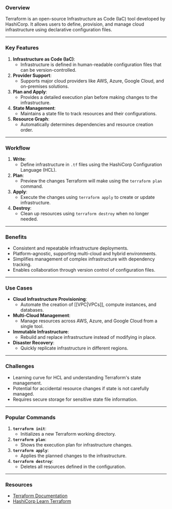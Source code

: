 
### Overview

Terraform is an open-source Infrastructure as Code (IaC) tool developed by HashiCorp. It allows users to define, provision, and manage cloud infrastructure using declarative configuration files.

---

### Key Features
1. **Infrastructure as Code (IaC)**:
   - Infrastructure is defined in human-readable configuration files that can be version-controlled.
2. **Provider Support**:
   - Supports major cloud providers like AWS, Azure, Google Cloud, and on-premises solutions.
3. **Plan and Apply**:
   - Provides a detailed execution plan before making changes to the infrastructure.
4. **State Management**:
   - Maintains a state file to track resources and their configurations.
5. **Resource Graph**:
   - Automatically determines dependencies and resource creation order.

---

### Workflow
1. **Write**:
   - Define infrastructure in `.tf` files using the HashiCorp Configuration Language (HCL).
2. **Plan**:
   - Preview the changes Terraform will make using the `terraform plan` command.
3. **Apply**:
   - Execute the changes using `terraform apply` to create or update infrastructure.
4. **Destroy**:
   - Clean up resources using `terraform destroy` when no longer needed.

---

### Benefits
- Consistent and repeatable infrastructure deployments.
- Platform-agnostic, supporting multi-cloud and hybrid environments.
- Simplifies management of complex infrastructure with dependency tracking.
- Enables collaboration through version control of configuration files.

---

### Use Cases
- **Cloud Infrastructure Provisioning**:
   - Automate the creation of [[VPC|VPCs]], compute instances, and databases.
- **Multi-Cloud Management**:
   - Manage resources across AWS, Azure, and Google Cloud from a single tool.
- **Immutable Infrastructure**:
   - Rebuild and replace infrastructure instead of modifying in place.
- **Disaster Recovery**:
   - Quickly replicate infrastructure in different regions.

---

### Challenges
- Learning curve for HCL and understanding Terraform's state management.
- Potential for accidental resource changes if state is not carefully managed.
- Requires secure storage for sensitive state file information.

---

### Popular Commands
1. **`terraform init`**:
   - Initializes a new Terraform working directory.
2. **`terraform plan`**:
   - Shows the execution plan for infrastructure changes.
3. **`terraform apply`**:
   - Applies the planned changes to the infrastructure.
4. **`terraform destroy`**:
   - Deletes all resources defined in the configuration.

---

### Resources
- [Terraform Documentation](https://www.terraform.io/docs)
- [HashiCorp Learn Terraform](https://learn.hashicorp.com/terraform)
